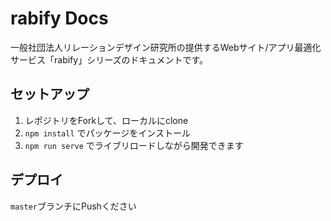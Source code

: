 # rabify Docs
一般社団法人リレーションデザイン研究所の提供するWebサイト/アプリ最適化サービス「rabify」シリーズのドキュメントです。

## セットアップ
1. レポジトリをForkして、ローカルにclone
2. `npm install` でパッケージをインストール
3. `npm run serve` でライブリロードしながら開発できます

## デプロイ
`master`ブランチにPushください